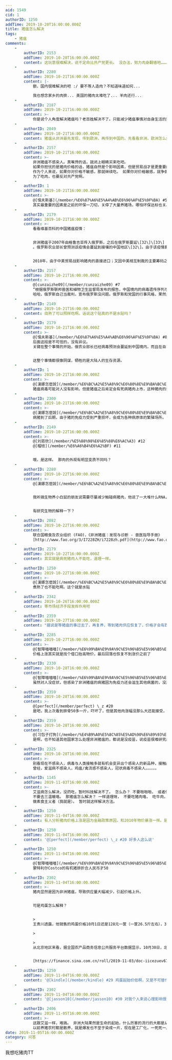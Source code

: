 ```yaml
---
aid: 1549
cid: 1
authorID: 1250
addTime: 2019-10-20T16:00:00.000Z
title: 猪瘟怎么解决
tags:
    - 猪瘟
comments:
    -
        authorID: 2153
        addTime: 2019-10-20T16:00:00.000Z
        content: 这玩意很难解决，说不定命比共产党更长。 没办法，努力肉身翻墙吧………………
    -
        authorID: 2280
        addTime: 2019-10-21T16:00:00.000Z
        content: |-
            额，国内很难解决的吧 :/ 要不等人造肉？不知道味道如何...

            我也想念家乡的肉排... 美国的猪肉太难吃了... 羊肉还行...
    -
        authorID: 2187
        addTime: 2019-10-21T16:00:00.000Z
        content: >-
            你是说个人角度解决猪瘟吗？老百姓解决不了。只能减少猪瘟事情对自身生活的影响，就是把刷抖音等消遣时间用来多挣些钱来提高购买能力，或是少吃。如果有想法不挑剔，可以便宜时如现在多买一定量猪肉冷冻储藏。
    -
        authorID: 2049
        addTime: 2019-10-21T16:00:00.000Z
        content: 猪瘟从非洲最先发现，传到欧洲，再传到中国的。先看看非洲，欧洲怎么解决的，就知道了。
    -
        authorID: 2157
        addTime: 2019-10-21T16:00:00.000Z
        content: >-
            非洲猪瘟不感染人。真嘴馋的话，就闭上眼睛买来吃吧。
            如果你担忧的是猪肉价格的话，猪瘟自然是个影响因素，但是贸易战才是更重要的因素。美国一直是中国猪肉供应商大头。现在党国连自由贸易的样子也不装了，拒绝购买美国猪肉，市场供应量不够，价格就上去了。
            作为个人来说，如果你对价格不敏感，那就继续吃。 如果你对价格敏感，就争做带路党，想办法让美国赢了贸易战，中国真正实现自由贸易吧。
            为了吃肉，也要反对共产党啊。
    -
        authorID: 1
        addTime: 2019-10-21T16:00:00.000Z
        content: >-
            @[懦夫斯基](/member/%E6%87%A6%E5%A4%AB%E6%96%AF%E5%9F%BA) #5
            其实最重要的因素是之前的环保一刀切，关停了大量养猪场，哪怕环保达标也关。最重要的因素还是无脑行政干预。
    -
        authorID: 2179
        addTime: 2019-10-21T16:00:00.000Z
        content: >-
            看看维基百科的中国猪瘟疫情：


            非洲猪瘟于2007年由格鲁吉亚传入俄罗斯，之后在俄罗斯蔓延\[32\]\[33\]
            。俄罗斯农业部长曾预测该疫情会蔓延到接壤的中国地区\[32\]。由于该疫情影响，俄罗斯猪肉产业受到冲击；同时，俄罗斯开始谋求向中国出口猪肉，视其为主要发展市场\[34\]\[32\]\[35\]。


            2018年，由于中美贸易战影响猪肉的直接进口；又因中美相互制裁的主要筹码之一是大豆的进口关税，而大豆又是猪的主要饲料，在中国猪肉供应量不足的情况下，政府与进口商开始寻求新的进口供应来源。有报道认为俄罗斯猪肉因此开始进入中国\[36\]。而在此之前，中国曾因俄罗斯的非洲猪瘟疫情，不允许从俄罗斯进口猪肉\[37\]\[38\]\[39\]。2018年8月21日，《科学》（英语：Science）期刊一篇文章援引中国人民解放军军事科学院军事医学研究院长春军事兽医研究所于8月13日发布的报告指出，此次非洲猪瘟首发基因样本与俄罗斯及欧盟境内的猪瘟样本高度相关\[40\]\[41\]\[42\]。根据俄罗斯联邦兽医和植物卫生监督局发布的报告，中国境内的病毒遗传序列与俄罗斯境内病毒有较大差别，更有可能是由自欧盟进口猪肉引起的\[43\]。且根据同机构的记录，在疫情开始的7月份俄罗斯并未向中国出口猪肉\[44\]。
    -
        authorID: 2157
        addTime: 2019-10-21T16:00:00.000Z
        content: >-
            @[cunzaizhe09](/member/cunzaizhe09) #7
            “根据俄罗斯联邦兽医和植物卫生监督局发布的报告，中国境内的病毒遗传序列与俄罗斯境内病毒有较大差别，更有可能是由自欧盟进口猪肉引起的”
            哈哈，俄罗斯自己当裁判，宣布俄罗斯没问题。俄罗斯和党国的行事风格，果然是一个模子刻出来的。鉴于俄罗斯的学术机构骨气堪忧，还是保留意见，等更可信的第三方调查吧。
    -
        authorID: 2149
        addTime: 2019-10-21T16:00:00.000Z
        content: 烧熟了可以照样吃啊。话说这个贴真的不是水贴吗？
    -
        authorID: 2179
        addTime: 2019-10-21T16:00:00.000Z
        content: >-
            @[懦夫斯基](/member/%E6%87%A6%E5%A4%AB%E6%96%AF%E5%9F%BA) #8
            后面这段是不可信的，没有异议。
            关键在整个事情的开始，俄农业部长已经病毒预测会蔓延到中国境内，而且在自己产业受损的同时——谋求——出口到中国，原先中国因为检疫设置不进口俄国猪肉。


            这整个事情都很像阴谋，牺牲的是大陆人的生存资源。
    -
        authorID: 1
        addTime: 2019-10-21T16:00:00.000Z
        content: >-
            @[漢娜怎麼說](/member/%E6%BC%A2%E5%A8%9C%E6%80%8E%E9%BA%BC%E8%AA%AA) #9
            猪瘟病毒可能对人没有影响，但是猪瘟之后肯定会有死病猪肉上市，这种猪肉的蛋白质会变质，你可以想像一下臭鸡蛋和好鸡蛋的区别……
    -
        authorID: 2300
        addTime: 2019-10-21T16:00:00.000Z
        content: >-
            @[漢娜怎麼說](/member/%E6%BC%A2%E5%A8%9C%E6%80%8E%E9%BA%BC%E8%AA%AA) #9
            病猪到了后期，由于猪的免疫力受到严重损坏，会成为各种病原体的繁殖场所。
    -
        authorID: 2149
        addTime: 2019-10-22T16:00:00.000Z
        content: >-
            @[刘慈欣](/member/%E5%88%98%E6%85%88%E6%AC%A3) #12
            @[榴梿](/member/%E6%A6%B4%E6%A2%BF) #11


            哦，是这样。 那肉的外观有明显变质不同吗？
    -
        authorID: 2280
        addTime: 2019-10-22T16:00:00.000Z
        content: >-
            @[漢娜怎麼說](/member/%E6%BC%A2%E5%A8%9C%E6%80%8E%E9%BA%BC%E8%AA%AA) #13


            我听搞生物养小白鼠的朋友说需要尽量减少触碰病猪肉，他说了一大堆什么RNA，DNA，virus的名词，记不住。我自己的理解是一旦猪瘟病毒和人接触时间变长，范围变大，有可能出现对人有害的病毒变异。所以最好处理掉这些病猪肉，不单是防止扩散到其他猪，还有为了保护人类的考虑。不知道是不是我理解有错误。


            有研究生物的解释一下？
    -
        authorID: 2082
        addTime: 2019-10-22T16:00:00.000Z
        content: >-
            联合国粮食及农业组织 (FAO)，《非洲猪瘟：发现与诊断 - 兽医指导手册》
            [http://www.fao.org/3/I7228ZH/i7228zh.pdf](http://www.fao.org/3/I7228ZH/i7228zh.pdf)
    -
        authorID: 2179
        addTime: 2019-10-22T16:00:00.000Z
        content: 其实就是病死猪肉人不能吃，道理一样。
    -
        authorID: 1250
        addTime: 2019-10-22T16:00:00.000Z
        content: >-
            @[漢娜怎麼說](/member/%E6%BC%A2%E5%A8%9C%E6%80%8E%E9%BA%BC%E8%AA%AA) #9
            煮熟了也不能吃啊。这个就是水贴
    -
        authorID: 2342
        addTime: 2019-10-26T16:00:00.000Z
        content: 等市场经济手段发挥作用吧
    -
        authorID: 2359
        addTime: 2019-10-27T16:00:00.000Z
        content: "据说是等猪瘟的事过去了，再复养，等到猪肉供应恢复了，价格才会有跌落。但是一头猪从小养到大也要时间，猪瘟的事也不知道什么时候平息，感觉至少要到明年猪肉价格才会回落吧。疫苗据说是欧洲研究了几十年也没研究出效果好的，也不指望中国能研究出来了。。。还是改变饮食习惯吧꒰ꌶ \_̯ ̜ꌶ ꒱改吃鸡肉鱼肉啥的。。。"
    -
        authorID: 2285
        addTime: 2019-10-27T16:00:00.000Z
        content: >-
            @[智障喵喵喵](/member/%E6%99%BA%E9%9A%9C%E5%96%B5%E5%96%B5%E5%96%B5) #19
            价格上涨其实就是找个借口抬高物价，最后回落也恢复不到涨价之前了
    -
        authorID: 2330
        addTime: 2019-10-28T16:00:00.000Z
        content: >-
            @[智障喵喵喵](/member/%E6%99%BA%E9%9A%9C%E5%96%B5%E5%96%B5%E5%96%B5) #19
            虽然对人没症状，但感染了非洲猪瘟的病猪因为免疫力还会滋生其他病菌的，没那么简单
    -
        authorID: 2359
        addTime: 2019-10-28T16:00:00.000Z
        content: >-
            @[perfect](/member/perfect) \_z #20
            是吧，我上次看到排骨50多一斤，吓坏了，但是其他肉涨幅没那么大还能接受，估计真的只能改饮食习惯了
    -
        authorID: 2359
        addTime: 2019-10-28T16:00:00.000Z
        content: >-
            @[习包子打狗](/member/%E4%B9%A0%E5%8C%85%E5%AD%90%E6%89%93%E7%8B%97) #21
            是啊，也不知道其他国家怎么处理非洲猪瘟的，都说是没疫苗，说疫苗很难研究出来，但是也没见别的国家猪肉涨价，别国是怎么处理的呢？难道是因为别的国家不爱吃猪肉吗(ʘ̆ωʘ̥̆‖)՞
    -
        authorID: 2325
        addTime: 2019-10-28T16:00:00.000Z
        content: >-
            别看现在不感染人，病毒与人类接触多就有机会变异出个感染人的新品种，接触越密切机会越大。
            曾经，爱滋病不感染人，鸡瘟/禽流感不感染人，冠状病毒不感染人。。。。。。
    -
        authorID: 1145
        addTime: 2019-11-03T16:00:00.000Z
        content: >-
            艾滋病怎么解决，没药吃，暂时科技解决不了。 怎么办？ 不要啪啪啪， 或者你啪啪啪带套，你和你的GF也要检点， 不要乱搞，
            不要去三温暖咯。 那猪瘟怎么解决？ 一样道理呀， 不要吃猪肉咯， 吃牛肉，鸡肉、虾肉，驴肉。。。。， 要不就直接不吃肉，吃素咯，
            做素食主义者（我就是）。 暂时就这样解决方法。
    -
        authorID: 1250
        addTime: 2019-11-04T16:00:00.000Z
        content: 有人分析猪肉价格上涨是因为金融政策原因，和2010年物价暴涨一样。是不是这样的啊？
    -
        authorID: 1250
        addTime: 2019-11-04T16:00:00.000Z
        content: '@[perfect](/member/perfect) \_z #20 好多人这么说'
    -
        authorID: 1250
        addTime: 2019-11-04T16:00:00.000Z
        content: >-
            @[智障喵喵喵](/member/%E6%99%BA%E9%9A%9C%E5%96%B5%E5%96%B5%E5%96%B5) #22
            蒙特利尔Costco的有机猪排折合人民币才50
    -
        authorID: 2302
        addTime: 2019-11-04T16:00:00.000Z
        content: >-
            猪肉显然是因为非洲猪瘟，导致供应量大幅减少，引起价格上升。


            可是鸡蛋怎么解释？


            >
            王贵川透露，他销售的鸡蛋价格10月1日还是128元一筐（一筐26.5斤左右），30号就涨到了157元，一个月涨了23%，**较年初的110元涨了43%**。

            > 

            >
            从北京地区来看，据全国农产品商务信息公共服务平台数据显示，10月30日，北京批发市场鸡蛋价格区间在10.6元至12.6元每公斤，新发地农产品批发市场价格为12.07元/公斤，较月初的9.44元/公斤上涨28%。**这是有记录以来，从来没有过的情况。**


            [https://finance.sina.com.cn/roll/2019-11-03/doc-iicezuev6777090.shtml](https://finance.sina.com.cn/roll/2019-11-03/doc-iicezuev6777090.shtml)
    -
        authorID: 1250
        addTime: 2019-11-04T16:00:00.000Z
        content: '@[kindle](/member/kindle) #29 鸡蛋起始价低啊，又是不可替代品，正常价格波动吧'
    -
        authorID: 2302
        addTime: 2019-11-04T16:00:00.000Z
        content: '@[jasson10](/member/jasson10) #30 对我个人来说心理影响很大。毕竟每天要吃的。猪肉反而不是必须每天吃的。'
    -
        authorID: 2406
        addTime: 2019-11-05T16:00:00.000Z
        content: >-
            这跟艾滋一样，难搞。 非洲大陆果然是生命的起始，什么厉害的流行的大都是从那里开始。
            以前养猪农村都是散养，就是爆发也不至于染成一片，现在是工厂化，一死死一片。
date: 2019-11-05T16:00:00.000Z
category: 问答
---
```


我想吃猪肉TT
